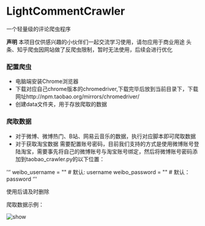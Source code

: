 # LightCommentCrawler
一个轻量级的评论爬虫程序

**声明**
本项目仅供感兴趣的小伙伴们一起交流学习使用，请勿应用于商业用途
头条、知乎爬虫因网站做了反爬虫限制，暂时无法使用，后续会进行优化

### 配置爬虫
- 电脑端安装Chrome浏览器
- 下载对应自己chrome版本的chromedriver,下载完毕后放到当前目录下，下载网址http://npm.taobao.org/mirrors/chromedriver/
- 创建data文件夹，用于存放爬取的数据

### 爬取数据
- 对于微博、微博热门、B站、网易云音乐的数据，执行对应脚本即可爬取数据
- 对于获取淘宝数据 需要配置账号密码，目前我们支持的方式是使用微博账号登陆淘宝，需要事先将自己的微博账号与淘宝账号绑定，然后将微博账号密码添加到taobao_crawler.py的以下位置：

’‘’
weibo_username = ""  # 默认: username
weibo_password = ""  # 默认：password
‘’‘

使用后请及时删除

爬取数据示例：

<img src="https://github.com/zuoshigang/LightCommentCrawler/blob/master/data_get.gif" alt="show"/>
